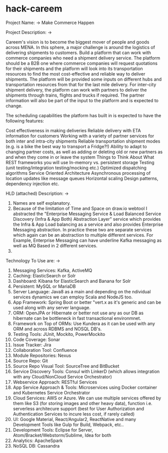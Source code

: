 # hack-careem

Project Name: -> Make Commerce Happen

Project Description: ->

Careem's vision is to become the biggest mover of people and goods across MENA. 
In this sphere, a major challenge is around the logistics of delivering shipments to customers. 
Build a platform that can work with commerce companies who need a shipment delivery service. 
The platform should be a B2B one where commerce companies will request quotations for their shipments 
and the platform will look into its transportation resources to find the most cost-effective and reliable 
way to deliver shipments. The platform will be provided some inputs on different hubs and transportation 
resources from that for the last mile delivery. For inter-city shipment delivery, the platform can work with 
partners to deliver the shipments through trains, flights and trucks if required. The partner information 
will also be part of the input to the platform and is expected to change.

The scheduling capabilities the platform has built in is expected to have the following features:

Cost effectiveness in making deliveries
Reliable delivery with ETA information for customers
Working with a variety of partner services for both inter and intra-city shipments
Reliable transportation shipment modes (e.g. is a bike the best way to transport a Fridge?!)
Ability to adapt to changing partner costs, as well as adding or deleting old or new partners as 
and when they come in or leave the system
Things to Think About
What REST frameworks you will use
In-memory vs. persistent storage
Testing (unit testing/integration testing/mocking etc.)
Optimized dispatching algorithms
Service Oriented Architecture
Asynchronous processing of location updates like message queues
Horizontal scaling
Design patterns, dependency injection etc.


HLD (attached) Description: ->
1. Names are self explanatory.
2. Because of the limitation of Time and Space on draw.io webtool I abstracted the "Enterprise Messaging Service 
& Load Balanced Service Discovery (Infra & App Both) Abstraction Layer" service which provides 
the Infra & App Load balancing as a service and also provides Enterprise Messaging abstraction. 
In practice these two are separate services which again can be an abstraction to multiple different services. 
For Example, Enterprise Messaging can have underline Kafka messaging as well as MQ Based in 2 different services.
3. 


Technology To Use are: ->
1. Messaging Services: Kafka, ActiveMQ
2. Caching: ElasticSearch or Solr
3. Dashboard: Kibana for ElasticSearch and Banana for Solr
4. Persistent: MySQL or MariaDB
5. Server Language: Java8 as a main and depending on the ndividual services dynamics we can employ Scala and NodeJS too.
8. App Framework: Spring Boot or better "vert.x as it's generic and can be used along with any server language.
9. ORM: OpenJPA or Hibernate or better not use any as our DB as hibernate can be bottleneck in fast transactional environmnet.
10. Framework on Top of ORMs: Use Kundera as it can be used with any ORM and across RDBMS and NOSQL DB's.
11. Testing Tools: JUnit, Mockito, PowerMockito
12. Code Coverage: Sonar
13. Issue Tracker: Jira
14. Collaboration Tool: Confluence
15. Module Repositories: Nexus
16. Source Repo: Git
17. Source Repo Visual Tool: SourceTree and BitBucket
18. Service Discovery Tools: Consul with LinkerD (which allows integration with any Cloud/NonCloud Service Orchestrator)
19. Webservice Approach: RESTful Services
20. App Service Approach & Tools: Microservices using Docker container and Kubernetes Service Orchestrator
21. Cloud Services: AWS or Azure. 
We can use multiple services offered by them like S3 (for storing images and other heavy data), 
function i.e. serverless architecure support (best for User Authorization and Authentication Services to incure less cost, if rarely called)
22. UI: Google Material, React/Angular2, ReactNative and many Development Tools like Gulp for Build, Webpack, etc..
23. Development Tools: Eclipse for Server, Atom/Bracket/Webstorm/Sublime, Idea for both
24. Analytics: ApacheSpark
25. NoSQL DB: Cassandra
